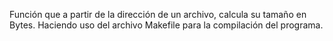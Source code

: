Función que a partir de la dirección de un archivo, calcula su tamaño en Bytes.
Haciendo uso del archivo Makefile para la compilación del programa.
